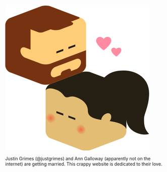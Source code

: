 ![wedding](/images/wedding_sticker.png?raw=true "Merging")

Justin Grimes (@justgrimes) and Ann Galloway (apparently not on the internet) are getting married. This crappy website is dedicated to their love.



